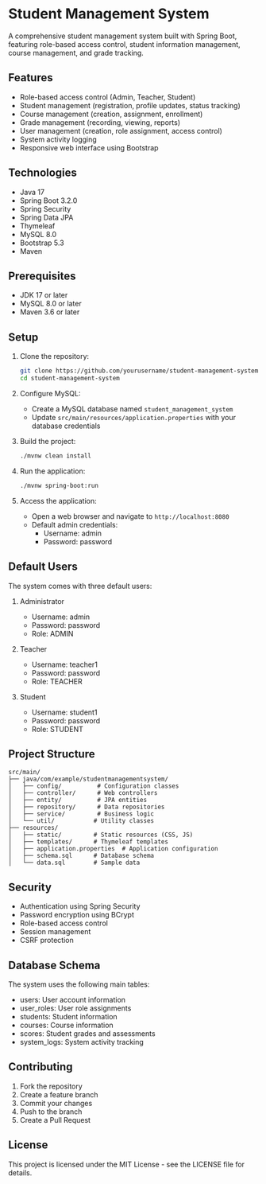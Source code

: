 # Student Management System

A comprehensive student management system built with Spring Boot, featuring role-based access control, student information management, course management, and grade tracking.

## Features

- Role-based access control (Admin, Teacher, Student)
- Student management (registration, profile updates, status tracking)
- Course management (creation, assignment, enrollment)
- Grade management (recording, viewing, reports)
- User management (creation, role assignment, access control)
- System activity logging
- Responsive web interface using Bootstrap

## Technologies

- Java 17
- Spring Boot 3.2.0
- Spring Security
- Spring Data JPA
- Thymeleaf
- MySQL 8.0
- Bootstrap 5.3
- Maven

## Prerequisites

- JDK 17 or later
- MySQL 8.0 or later
- Maven 3.6 or later

## Setup

1. Clone the repository:
   ```bash
   git clone https://github.com/yourusername/student-management-system.git
   cd student-management-system
   ```

2. Configure MySQL:
   - Create a MySQL database named `student_management_system`
   - Update `src/main/resources/application.properties` with your database credentials

3. Build the project:
   ```bash
   ./mvnw clean install
   ```

4. Run the application:
   ```bash
   ./mvnw spring-boot:run
   ```

5. Access the application:
   - Open a web browser and navigate to `http://localhost:8080`
   - Default admin credentials:
     - Username: admin
     - Password: password

## Default Users

The system comes with three default users:

1. Administrator
   - Username: admin
   - Password: password
   - Role: ADMIN

2. Teacher
   - Username: teacher1
   - Password: password
   - Role: TEACHER

3. Student
   - Username: student1
   - Password: password
   - Role: STUDENT

## Project Structure

```
src/main/
├── java/com/example/studentmanagementsystem/
│   ├── config/          # Configuration classes
│   ├── controller/      # Web controllers
│   ├── entity/          # JPA entities
│   ├── repository/      # Data repositories
│   ├── service/         # Business logic
│   └── util/           # Utility classes
├── resources/
│   ├── static/         # Static resources (CSS, JS)
│   ├── templates/      # Thymeleaf templates
│   ├── application.properties  # Application configuration
│   ├── schema.sql      # Database schema
│   └── data.sql        # Sample data
```

## Security

- Authentication using Spring Security
- Password encryption using BCrypt
- Role-based access control
- Session management
- CSRF protection

## Database Schema

The system uses the following main tables:
- users: User account information
- user_roles: User role assignments
- students: Student information
- courses: Course information
- scores: Student grades and assessments
- system_logs: System activity tracking

## Contributing

1. Fork the repository
2. Create a feature branch
3. Commit your changes
4. Push to the branch
5. Create a Pull Request

## License

This project is licensed under the MIT License - see the LICENSE file for details. 
